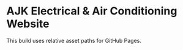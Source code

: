 # AJK Electrical & Air Conditioning Website

This build uses relative asset paths for GitHub Pages.
